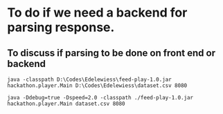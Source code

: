 # To do if we need a backend for parsing response. 

## To discuss if parsing to be done on front end or backend

```
java -classpath D:\Codes\Edelewiess\feed-play-1.0.jar hackathon.player.Main D:\Codes\Edelewiess\dataset.csv 8080

java -Ddebug=true -Dspeed=2.0 -classpath ./feed-play-1.0.jar hackathon.player.Main dataset.csv 8080
```
